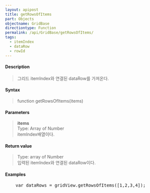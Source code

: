 ```yaml
---
layout: apipost
title: getRowsOfItems
part: Objects
objectname: GridBase
directiontype: Function
permalink: /api/GridBase/getRowsOfItems/
tags:
  - itemIndex
  - dataRow
  - rowId
---
```



#### Description

> 그리드 itemIndex와 연결된 dataRow를 가져온다.  

#### Syntax

> function getRowsOfItems(items)  

#### Parameters

> **items**  
> Type: Array of Number  
> itemIndex배열이다.  

#### Return value

> Type: array of Number  
> 입력된 itemIndex와 연결된 dataRow이다.  

#### Examples 

<pre class="prettyprint">
    var dataRows = gridView.getRowsOfItems([1,2,3,4]);
</pre>
